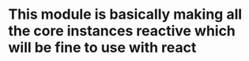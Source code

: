 # This module is basically making all the core instances reactive which will be fine to use with react
